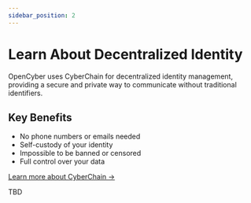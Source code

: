 ```yaml
---
sidebar_position: 2
---
```


# Learn About Decentralized Identity

OpenCyber uses CyberChain for decentralized identity management, providing a secure and private way to communicate without traditional identifiers.

## Key Benefits

- No phone numbers or emails needed
- Self-custody of your identity
- Impossible to be banned or censored
- Full control over your data

[Learn more about CyberChain →](https://cyberchain.xyz/)

TBD 